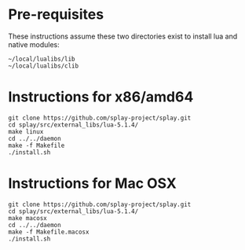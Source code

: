 Pre-requisites
===
These instructions assume these two directories exist to install lua and native modules:

```
~/local/lualibs/lib 
~/local/lualibs/clib
```

Instructions for x86/amd64
===
```
git clone https://github.com/splay-project/splay.git
cd splay/src/external_libs/lua-5.1.4/
make linux
cd ../../daemon 
make -f Makefile
./install.sh
```

Instructions for Mac OSX
===
```
git clone https://github.com/splay-project/splay.git
cd splay/src/external_libs/lua-5.1.4/
make macosx 
cd ../../daemon
make -f Makefile.macosx 
./install.sh
```


